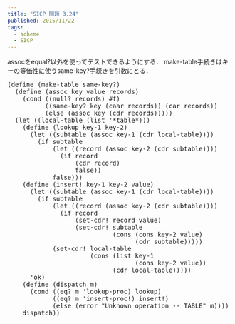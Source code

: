 ```yaml
---
title: "SICP 問題 3.24"
published: 2015/11/22
tags:
  - scheme
  - SICP
---
```


<p>assocをequal?以外を使ってテストできるようにする．
make-table手続きはキーの等価性に使うsame-key?手続きを引数にとる．</p>

<pre class="code lang-scheme" data-lang="scheme" data-unlink><span class="synSpecial">(</span><span class="synStatement">define</span> <span class="synSpecial">(</span>make-table same-key?<span class="synSpecial">)</span>
  <span class="synSpecial">(</span><span class="synStatement">define</span> <span class="synSpecial">(</span><span class="synIdentifier">assoc</span> key value records<span class="synSpecial">)</span>
    <span class="synSpecial">(</span><span class="synStatement">cond</span> <span class="synSpecial">((</span><span class="synIdentifier">null?</span> records<span class="synSpecial">)</span> <span class="synConstant">#f</span><span class="synSpecial">)</span>
          <span class="synSpecial">((</span>same-key? key <span class="synSpecial">(</span><span class="synIdentifier">caar</span> records<span class="synSpecial">))</span> <span class="synSpecial">(</span><span class="synIdentifier">car</span> records<span class="synSpecial">))</span>
          <span class="synSpecial">(</span><span class="synStatement">else</span> <span class="synSpecial">(</span><span class="synIdentifier">assoc</span> key <span class="synSpecial">(</span><span class="synIdentifier">cdr</span> records<span class="synSpecial">)))))</span>
  <span class="synSpecial">(</span><span class="synStatement">let</span> <span class="synSpecial">((</span>local-table <span class="synSpecial">(</span><span class="synIdentifier">list</span> <span class="synSpecial">'</span><span class="synConstant">*table*</span><span class="synSpecial">)))</span>
    <span class="synSpecial">(</span><span class="synStatement">define</span> <span class="synSpecial">(</span>lookup key-1 key-2<span class="synSpecial">)</span>
      <span class="synSpecial">(</span><span class="synStatement">let</span> <span class="synSpecial">((</span>subtable <span class="synSpecial">(</span><span class="synIdentifier">assoc</span> key-1 <span class="synSpecial">(</span><span class="synIdentifier">cdr</span> local-table<span class="synSpecial">))))</span>
        <span class="synSpecial">(</span><span class="synStatement">if</span> subtable
            <span class="synSpecial">(</span><span class="synStatement">let</span> <span class="synSpecial">((</span>record <span class="synSpecial">(</span><span class="synIdentifier">assoc</span> key-2 <span class="synSpecial">(</span><span class="synIdentifier">cdr</span> subtable<span class="synSpecial">))))</span>
              <span class="synSpecial">(</span><span class="synStatement">if</span> record
                  <span class="synSpecial">(</span><span class="synIdentifier">cdr</span> record<span class="synSpecial">)</span>
                  false<span class="synSpecial">))</span>
            false<span class="synSpecial">)))</span>
    <span class="synSpecial">(</span><span class="synStatement">define</span> <span class="synSpecial">(</span>insert! key-1 key-2 value<span class="synSpecial">)</span>
      <span class="synSpecial">(</span><span class="synStatement">let</span> <span class="synSpecial">((</span>subtable <span class="synSpecial">(</span><span class="synIdentifier">assoc</span> key-1 <span class="synSpecial">(</span><span class="synIdentifier">cdr</span> local-table<span class="synSpecial">))))</span>
        <span class="synSpecial">(</span><span class="synStatement">if</span> subtable
            <span class="synSpecial">(</span><span class="synStatement">let</span> <span class="synSpecial">((</span>record <span class="synSpecial">(</span><span class="synIdentifier">assoc</span> key-2 <span class="synSpecial">(</span><span class="synIdentifier">cdr</span> subtable<span class="synSpecial">))))</span>
              <span class="synSpecial">(</span><span class="synStatement">if</span> record
                  <span class="synSpecial">(</span><span class="synIdentifier">set-cdr!</span> record value<span class="synSpecial">)</span>
                  <span class="synSpecial">(</span><span class="synIdentifier">set-cdr!</span> subtable
                            <span class="synSpecial">(</span><span class="synIdentifier">cons</span> <span class="synSpecial">(</span><span class="synIdentifier">cons</span> key-2 value<span class="synSpecial">)</span>
                                  <span class="synSpecial">(</span><span class="synIdentifier">cdr</span> subtable<span class="synSpecial">)))))</span>
            <span class="synSpecial">(</span><span class="synIdentifier">set-cdr!</span> local-table
                      <span class="synSpecial">(</span><span class="synIdentifier">cons</span> <span class="synSpecial">(</span><span class="synIdentifier">list</span> key-1
                                  <span class="synSpecial">(</span><span class="synIdentifier">cons</span> key-2 value<span class="synSpecial">))</span>
                            <span class="synSpecial">(</span><span class="synIdentifier">cdr</span> local-table<span class="synSpecial">)))))</span>
      <span class="synSpecial">'</span>ok<span class="synSpecial">)</span>
    <span class="synSpecial">(</span><span class="synStatement">define</span> <span class="synSpecial">(</span>dispatch m<span class="synSpecial">)</span>
      <span class="synSpecial">(</span><span class="synStatement">cond</span> <span class="synSpecial">((</span><span class="synIdentifier">eq?</span> m <span class="synSpecial">'</span>lookup-proc<span class="synSpecial">)</span> lookup<span class="synSpecial">)</span>
            <span class="synSpecial">((</span><span class="synIdentifier">eq?</span> m <span class="synSpecial">'</span>insert-proc!<span class="synSpecial">)</span> insert!<span class="synSpecial">)</span>
            <span class="synSpecial">(</span><span class="synStatement">else</span> <span class="synSpecial">(</span>error <span class="synConstant">&quot;Unknown operation -- TABLE&quot;</span> m<span class="synSpecial">))))</span>
    dispatch<span class="synSpecial">))</span>
</pre>


